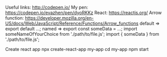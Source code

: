 Useful links: http://codepen.io/
My pen: https://codepen.io/evazhen/pen/dyoRKKz
React: https://reactjs.org/
Arrow function: https://developer.mozilla.org/en-US/docs/Web/JavaScript/Reference/Functions/Arrow_functions
default => export default ...; 
named => export const someData = ...;
import someNameOfYourChoice from './path/to/file.js';
import { someData } from './path/to/file.js';

Create react app
npx create-react-app my-app
cd my-app
npm start
